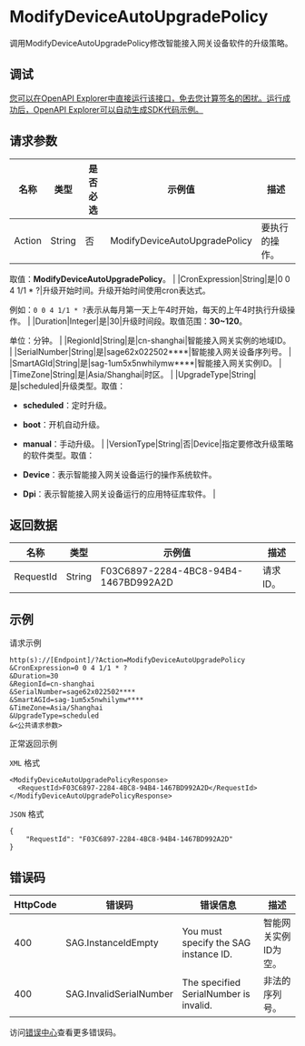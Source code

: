 # ModifyDeviceAutoUpgradePolicy

调用ModifyDeviceAutoUpgradePolicy修改智能接入网关设备软件的升级策略。

## 调试

[您可以在OpenAPI Explorer中直接运行该接口，免去您计算签名的困扰。运行成功后，OpenAPI Explorer可以自动生成SDK代码示例。](https://api.aliyun.com/#product=Smartag&api=ModifyDeviceAutoUpgradePolicy&type=RPC&version=2018-03-13)

## 请求参数

|名称|类型|是否必选|示例值|描述|
|--|--|----|---|--|
|Action|String|否|ModifyDeviceAutoUpgradePolicy|要执行的操作。

 取值：**ModifyDeviceAutoUpgradePolicy**。 |
|CronExpression|String|是|0 0 4 1/1 \* ?|升级开始时间。升级开始时间使用cron表达式。

 例如：`0 0 4 1/1 * ?`表示从每月第一天上午4时开始，每天的上午4时执行升级操作。 |
|Duration|Integer|是|30|升级时间段。取值范围：**30~120**。

 单位：分钟。 |
|RegionId|String|是|cn-shanghai|智能接入网关实例的地域ID。 |
|SerialNumber|String|是|sage62x022502\*\*\*\*|智能接入网关设备序列号。 |
|SmartAGId|String|是|sag-1um5x5nwhilymw\*\*\*\*|智能接入网关实例ID。 |
|TimeZone|String|是|Asia/Shanghai|时区。 |
|UpgradeType|String|是|scheduled|升级类型。取值：

 -   **scheduled**：定时升级。
-   **boot**：开机自动升级。
-   **manual**：手动升级。 |
|VersionType|String|否|Device|指定要修改升级策略的软件类型。取值：

 -   **Device**：表示智能接入网关设备运行的操作系统软件。
-   **Dpi**：表示智能接入网关设备运行的应用特征库软件。 |

## 返回数据

|名称|类型|示例值|描述|
|--|--|---|--|
|RequestId|String|F03C6897-2284-4BC8-94B4-1467BD992A2D|请求ID。 |

## 示例

请求示例

```
http(s)://[Endpoint]/?Action=ModifyDeviceAutoUpgradePolicy
&CronExpression=0 0 4 1/1 * ?
&Duration=30
&RegionId=cn-shanghai
&SerialNumber=sage62x022502****
&SmartAGId=sag-1um5x5nwhilymw****
&TimeZone=Asia/Shanghai
&UpgradeType=scheduled
&<公共请求参数>
```

正常返回示例

`XML` 格式

```
<ModifyDeviceAutoUpgradePolicyResponse>
  <RequestId>F03C6897-2284-4BC8-94B4-1467BD992A2D</RequestId>
</ModifyDeviceAutoUpgradePolicyResponse>
```

`JSON` 格式

```
{
	"RequestId": "F03C6897-2284-4BC8-94B4-1467BD992A2D"
}
```

## 错误码

|HttpCode|错误码|错误信息|描述|
|--------|---|----|--|
|400|SAG.InstanceIdEmpty|You must specify the SAG instance ID.|智能网关实例ID为空。|
|400|SAG.InvalidSerialNumber|The specified SerialNumber is invalid.|非法的序列号。|

访问[错误中心](https://error-center.aliyun.com/status/product/Smartag)查看更多错误码。


